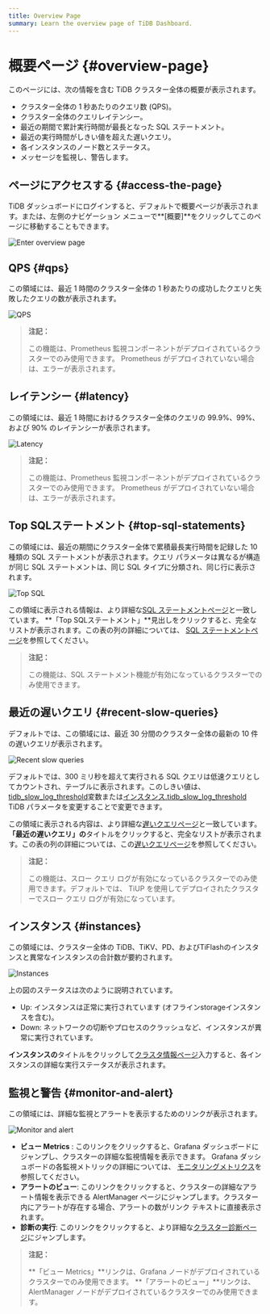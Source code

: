 ```yaml
---
title: Overview Page
summary: Learn the overview page of TiDB Dashboard.
---
```


# 概要ページ {#overview-page}

このページには、次の情報を含む TiDB クラスター全体の概要が表示されます。

-   クラスター全体の 1 秒あたりのクエリ数 (QPS)。
-   クラスター全体のクエリレイテンシー。
-   最近の期間で累計実行時間が最長となった SQL ステートメント。
-   最近の実行時間がしきい値を超えた遅いクエリ。
-   各インスタンスのノード数とステータス。
-   メッセージを監視し、警告します。

## ページにアクセスする {#access-the-page}

TiDB ダッシュボードにログインすると、デフォルトで概要ページが表示されます。または、左側のナビゲーション メニューで**[概要]**をクリックしてこのページに移動することもできます。

![Enter overview page](/media/dashboard/dashboard-overview-access-v650.png)

## QPS {#qps}

この領域には、最近 1 時間のクラスター全体の 1 秒あたりの成功したクエリと失敗したクエリの数が表示されます。

![QPS](/media/dashboard/dashboard-overview-qps.png)

> **注記：**
>
> この機能は、Prometheus 監視コンポーネントがデプロイされているクラスターでのみ使用できます。 Prometheus がデプロイされていない場合は、エラーが表示されます。

## レイテンシー {#latency}

この領域には、最近 1 時間におけるクラスター全体のクエリの 99.9%、99%、および 90% のレイテンシーが表示されます。

![Latency](/media/dashboard/dashboard-overview-latency.png)

> **注記：**
>
> この機能は、Prometheus 監視コンポーネントがデプロイされているクラスターでのみ使用できます。 Prometheus がデプロイされていない場合は、エラーが表示されます。

## Top SQLステートメント {#top-sql-statements}

この領域には、最近の期間にクラスター全体で累積最長実行時間を記録した 10 種類の SQL ステートメントが表示されます。クエリ パラメータは異なるが構造が同じ SQL ステートメントは、同じ SQL タイプに分類され、同じ行に表示されます。

![Top SQL](/media/dashboard/dashboard-overview-top-statements.png)

この領域に表示される情報は、より詳細な[SQL ステートメントページ](/dashboard/dashboard-statement-list.md)と一致しています。 **「Top SQLステートメント」**見出しをクリックすると、完全なリストが表示されます。この表の列の詳細については、 [SQL ステートメントページ](/dashboard/dashboard-statement-list.md)を参照してください。

> **注記：**
>
> この機能は、SQL ステートメント機能が有効になっているクラスターでのみ使用できます。

## 最近の遅いクエリ {#recent-slow-queries}

デフォルトでは、この領域には、最近 30 分間のクラスター全体の最新の 10 件の遅いクエリが表示されます。

![Recent slow queries](/media/dashboard/dashboard-overview-slow-query.png)

デフォルトでは、300 ミリ秒を超えて実行される SQL クエリは低速クエリとしてカウントされ、テーブルに表示されます。このしきい値は、 [tidb_slow_log_threshold](/system-variables.md#tidb_slow_log_threshold)変数または[インスタンス.tidb_slow_log_threshold](/tidb-configuration-file.md#tidb_slow_log_threshold) TiDB パラメータを変更することで変更できます。

この領域に表示される内容は、より詳細な[遅いクエリページ](/dashboard/dashboard-slow-query.md)と一致しています。 **「最近の遅いクエリ」の**タイトルをクリックすると、完全なリストが表示されます。この表の列の詳細については、この[遅いクエリページ](/dashboard/dashboard-slow-query.md)を参照してください。

> **注記：**
>
> この機能は、スロー クエリ ログが有効になっているクラスターでのみ使用できます。デフォルトでは、 TiUP を使用してデプロイされたクラスターでスロー クエリ ログが有効になっています。

## インスタンス {#instances}

この領域には、クラスター全体の TiDB、TiKV、PD、およびTiFlashのインスタンスと異常なインスタンスの合計数が要約されます。

![Instances](/media/dashboard/dashboard-overview-instances.png)

上の図のステータスは次のように説明されています。

-   Up: インスタンスは正常に実行されています (オフラインstorageインスタンスを含む)。
-   Down: ネットワークの切断やプロセスのクラッシュなど、インスタンスが異常に実行されています。

**インスタンスの**タイトルをクリックして[クラスタ情報ページ](/dashboard/dashboard-cluster-info.md)入力すると、各インスタンスの詳細な実行ステータスが表示されます。

## 監視と警告 {#monitor-and-alert}

この領域には、詳細な監視とアラートを表示するためのリンクが表示されます。

![Monitor and alert](/media/dashboard/dashboard-overview-monitor.png)

-   **ビュー Metrics** : このリンクをクリックすると、Grafana ダッシュボードにジャンプし、クラスターの詳細な監視情報を表示できます。 Grafana ダッシュボードの各監視メトリックの詳細については、 [モニタリングメトリクス](/grafana-overview-dashboard.md)を参照してください。
-   **アラートのビュー**: このリンクをクリックすると、クラスターの詳細なアラート情報を表示できる AlertManager ページにジャンプします。クラスター内にアラートが存在する場合、アラートの数がリンク テキストに直接表示されます。
-   **診断の実行**: このリンクをクリックすると、より詳細な[クラスター診断ページ](/dashboard/dashboard-diagnostics-access.md)にジャンプします。

> **注記：**
>
> **「ビュー Metrics」**リンクは、Grafana ノードがデプロイされているクラスターでのみ使用できます。 **「アラートのビュー」**リンクは、AlertManager ノードがデプロイされているクラスターでのみ使用できます。
